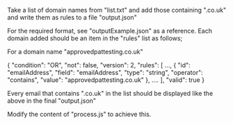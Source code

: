 Take a list of domain names from "list.txt" and add those containing ".co.uk" and write them as rules to a file "output.json"

For the required format, see "outputExample.json" as a reference. Each domain added should be an item in the "rules" list as follows;

For a domain name "approvedpattesting.co.uk"

{
    "condition": "OR",
    "not": false,
    "version": 2,
    "rules": [
        ...,
        {
            "id": "emailAddress",
            "field": "emailAddress",
            "type": "string",
            "operator": "contains",
            "value": "approvedpattesting.co.uk"
        },
        ....
    ],
    "valid": true
}

Every email that contains ".co.uk" in the list should be displayed like the above in the final "output.json"

Modify the content of "process.js" to achieve this.
